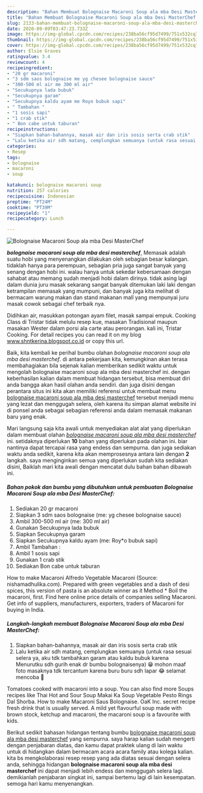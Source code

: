 ```yaml
---
description: "Bahan Membuat Bolognaise Macaroni Soup ala mba Desi MasterChef yang enak"
title: "Bahan Membuat Bolognaise Macaroni Soup ala mba Desi MasterChef yang enak"
slug: 2133-bahan-membuat-bolognaise-macaroni-soup-ala-mba-desi-masterchef-yang-enak
date: 2020-09-09T03:47:23.733Z
image: https://img-global.cpcdn.com/recipes/238ba56cf95d7499/751x532cq70/bolognaise-macaroni-soup-ala-mba-desi-masterchef-foto-resep-utama.jpg
thumbnail: https://img-global.cpcdn.com/recipes/238ba56cf95d7499/751x532cq70/bolognaise-macaroni-soup-ala-mba-desi-masterchef-foto-resep-utama.jpg
cover: https://img-global.cpcdn.com/recipes/238ba56cf95d7499/751x532cq70/bolognaise-macaroni-soup-ala-mba-desi-masterchef-foto-resep-utama.jpg
author: Elsie Graves
ratingvalue: 3.4
reviewcount: 4
recipeingredient:
- "20 gr macaroni"
- "3 sdm saos bolognaise me yg chesee bolognaise sauce"
- "300-500 ml air me 300 ml air"
- "Secukupnya lada bubuk"
- "Secukupnya garam"
- "Secukupnya kaldu ayam me Royo bubuk sapi"
- " Tambahan "
- "1 sosis sapi"
- "1 crab stik"
- " Bon cabe untuk taburan"
recipeinstructions:
- "Siapkan bahan-bahannya, masak air dan iris sosis serta crab stik"
- "Lalu ketika air sdh matang, cemplungkan semuanya (untuk rasa sesuai selera ya, aku tdk tambahkan garam atau kaldu bubuk karena Menurutku sdh gurih enak dr bumbu bolognaisenya) 😁 mohon maaf foto masaknya tdk tercantum karena buru buru sdh lapar 😂 selamat mencoba 🥳"
categories:
- Resep
tags:
- bolognaise
- macaroni
- soup

katakunci: bolognaise macaroni soup 
nutrition: 257 calories
recipecuisine: Indonesian
preptime: "PT24M"
cooktime: "PT39M"
recipeyield: "1"
recipecategory: Lunch

---
```



![Bolognaise Macaroni Soup ala mba Desi MasterChef](https://img-global.cpcdn.com/recipes/238ba56cf95d7499/751x532cq70/bolognaise-macaroni-soup-ala-mba-desi-masterchef-foto-resep-utama.jpg)

<b><i>bolognaise macaroni soup ala mba desi masterchef</i></b>, Memasak adalah suatu hobi yang menyenangkan dilakukan oleh sebagian besar kalangan. tidaklah hanya para perempuan, sebagian pria juga sangat banyak yang senang dengan hobi ini. walau hanya untuk sekedar kebersamaan dengan sahabat atau memang sudah menjadi hobi dalam dirinya. tidak asing lagi dalam dunia juru masak sekarang sangat banyak ditemukan laki laki dengan ketrampilan memasak yang mumpuni, dan banyak juga kita melihat di bermacam warung makan dan stand makanan mall yang mempunyai juru masak cowok sebagai chef terbaik nya.

Didihkan air, masukkan potongan ayam filet, masak sampai empuk. Cooking Class di Tristar tidak melulu resep kue, masakan Tradisional maupun masakan Wester dalam porsi ala carte atau perorangan. kali ini, Tristar Cooking. For detail recipes you can read it on my blog www.shntkerina.blogspot.co.id or copy this url.

Baik, kita kembali ke perihal bumbu olahan <i>bolognaise macaroni soup ala mba desi masterchef</i>. di antara pekerjaan kita, kemungkinan akan terasa membahagiakan bila sejenak kalian memberikan sedikit waktu untuk mengolah bolognaise macaroni soup ala mba desi masterchef ini. dengan keberhasilan kalian dalam membuat hidangan tersebut, bisa membuat diri anda bangga akan hasil olahan anda sendiri. dan juga disini dengan perantara situs ini kita akan memiliki referensi untuk membuat menu <u>bolognaise macaroni soup ala mba desi masterchef</u> tersebut menjadi menu yang lezat dan menggugah selera, oleh karena itu simpan alamat website ini di ponsel anda sebagai sebagian referensi anda dalam memasak makanan baru yang enak.


Mari langsung saja kita awali untuk menyediakan alat alat yang diperlukan dalam membuat olahan <u><i>bolognaise macaroni soup ala mba desi masterchef</i></u> ini. setidaknya diperlukan <b>10</b> bahan yang diperlukan pada olahan ini. biar nantinya dapat tercapai rasa yang endess dan sempurna. dan juga sediakan waktu anda sedikit, karena kita akan memprosesnya antara lain dengan <b>2</b> langkah. saya menginginkan semua yang diperlukan sudah kita sediakan disini, Baiklah mari kita awali dengan mencatat dulu bahan bahan dibawah ini.

<!--inarticleads1-->

##### Bahan pokok dan bumbu yang dibutuhkan untuk pembuatan Bolognaise Macaroni Soup ala mba Desi MasterChef:

1. Sediakan 20 gr macaroni
1. Siapkan 3 sdm saos bolognaise (me: yg chesee bolognaise sauce)
1. Ambil 300-500 ml air (me: 300 ml air)
1. Gunakan Secukupnya lada bubuk
1. Siapkan Secukupnya garam
1. Siapkan Secukupnya kaldu ayam (me: Roy*o bubuk sapi)
1. Ambil  Tambahan :
1. Ambil 1 sosis sapi
1. Gunakan 1 crab stik
1. Sediakan  Bon cabe untuk taburan


How to make Macaroni Alfredo  Vegetable Macaroni (Source: nishamadhulika.com). Prepared with green vegetables and a dash of desi spices, this version of pasta is an absolute winner as it Method * Boil the macaroni, first. Find here online price details of companies selling Macaroni. Get info of suppliers, manufacturers, exporters, traders of Macaroni for buying in India. 

<!--inarticleads2-->

##### Langkah-langkah membuat Bolognaise Macaroni Soup ala mba Desi MasterChef:

1. Siapkan bahan-bahannya, masak air dan iris sosis serta crab stik
1. Lalu ketika air sdh matang, cemplungkan semuanya (untuk rasa sesuai selera ya, aku tdk tambahkan garam atau kaldu bubuk karena Menurutku sdh gurih enak dr bumbu bolognaisenya) 😁 mohon maaf foto masaknya tdk tercantum karena buru buru sdh lapar 😂 selamat mencoba 🥳


Tomatoes cooked with macaroni into a soup. You can also find more Soups recipes like Thai Hot and Sour Soup Makai Ka Soup Vegetable Pesto Rings Dal Shorba. How to make Macaroni Saus Bolognaise. OaK Inc. secret recipe fresh drink that is usually served. A mild yet flavourful soup made with brown stock, ketchup and macaroni, the macaroni soup is a favourite with kids. 

Berikut sedikit bahasan hidangan tentang bumbu <u>bolognaise macaroni soup ala mba desi masterchef</u> yang sempurna. saya harap kalian sudah mengerti dengan penjabaran diatas, dan kamu dapat praktek ulang di lain waktu untuk di hidangkan dalam bermacam acara acara family atau kolega kalian. kita bs mengkolaborasi resep resep yang ada diatas sesuai dengan selera anda, sehingga hidangan <b>bolognaise macaroni soup ala mba desi masterchef</b> ini dapat menjadi lebih endess dan menggugah selera lagi. demikianlah penjabaran singkat ini, sampai bertemu lagi di lain kesempatan. semoga hari kamu menyenangkan.
